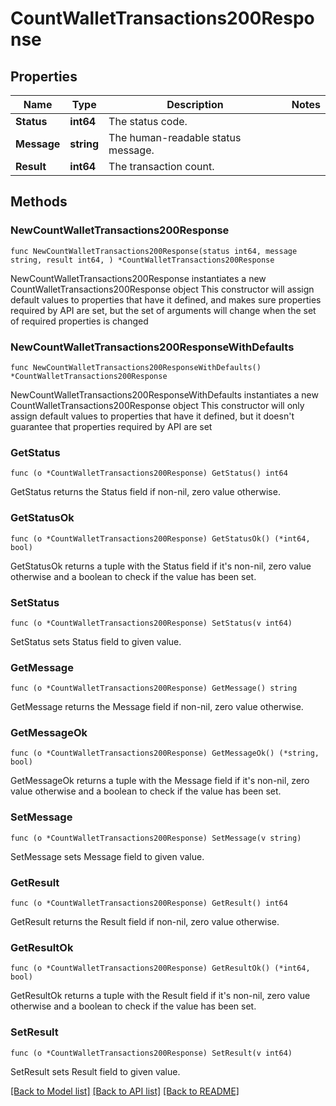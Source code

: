 # CountWalletTransactions200Response

## Properties

Name | Type | Description | Notes
------------ | ------------- | ------------- | -------------
**Status** | **int64** | The status code. | 
**Message** | **string** | The human-readable status message. | 
**Result** | **int64** | The transaction count. | 

## Methods

### NewCountWalletTransactions200Response

`func NewCountWalletTransactions200Response(status int64, message string, result int64, ) *CountWalletTransactions200Response`

NewCountWalletTransactions200Response instantiates a new CountWalletTransactions200Response object
This constructor will assign default values to properties that have it defined,
and makes sure properties required by API are set, but the set of arguments
will change when the set of required properties is changed

### NewCountWalletTransactions200ResponseWithDefaults

`func NewCountWalletTransactions200ResponseWithDefaults() *CountWalletTransactions200Response`

NewCountWalletTransactions200ResponseWithDefaults instantiates a new CountWalletTransactions200Response object
This constructor will only assign default values to properties that have it defined,
but it doesn't guarantee that properties required by API are set

### GetStatus

`func (o *CountWalletTransactions200Response) GetStatus() int64`

GetStatus returns the Status field if non-nil, zero value otherwise.

### GetStatusOk

`func (o *CountWalletTransactions200Response) GetStatusOk() (*int64, bool)`

GetStatusOk returns a tuple with the Status field if it's non-nil, zero value otherwise
and a boolean to check if the value has been set.

### SetStatus

`func (o *CountWalletTransactions200Response) SetStatus(v int64)`

SetStatus sets Status field to given value.


### GetMessage

`func (o *CountWalletTransactions200Response) GetMessage() string`

GetMessage returns the Message field if non-nil, zero value otherwise.

### GetMessageOk

`func (o *CountWalletTransactions200Response) GetMessageOk() (*string, bool)`

GetMessageOk returns a tuple with the Message field if it's non-nil, zero value otherwise
and a boolean to check if the value has been set.

### SetMessage

`func (o *CountWalletTransactions200Response) SetMessage(v string)`

SetMessage sets Message field to given value.


### GetResult

`func (o *CountWalletTransactions200Response) GetResult() int64`

GetResult returns the Result field if non-nil, zero value otherwise.

### GetResultOk

`func (o *CountWalletTransactions200Response) GetResultOk() (*int64, bool)`

GetResultOk returns a tuple with the Result field if it's non-nil, zero value otherwise
and a boolean to check if the value has been set.

### SetResult

`func (o *CountWalletTransactions200Response) SetResult(v int64)`

SetResult sets Result field to given value.



[[Back to Model list]](../README.md#documentation-for-models) [[Back to API list]](../README.md#documentation-for-api-endpoints) [[Back to README]](../README.md)


